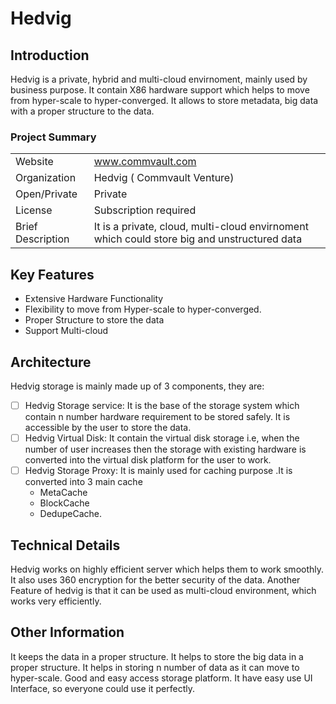 ﻿# Hedvig

##  Introduction 
Hedvig is a private, hybrid and multi-cloud envirnoment, mainly used by business purpose. It contain X86 hardware support which helps to move from hyper-scale to hyper-converged. It allows to store metadata, big data with a proper structure to the data.

### Project Summary
|  |  |
|--|--|
| Website | www.commvault.com |
| Organization| Hedvig ( Commvault Venture) |
| Open/Private| Private |
| License| Subscription required|
| Brief Description| It is a private, cloud, multi-cloud envirnoment which could store big and unstructured data |

## Key Features

 - Extensive Hardware Functionality
 - Flexibility to move from Hyper-scale to hyper-converged.
 - Proper Structure to store the data
 - Support Multi-cloud

## Architecture
Hedvig storage is mainly made up of 3 components, they are:

 - [ ] Hedvig Storage service: It is the base of the storage system which contain n number hardware requirement to be stored safely. It is accessible by the user to store the data.
 - [ ] Hedvig Virtual Disk: It contain the virtual disk storage i.e, when the number of user increases then the storage with existing hardware is converted into the virtual disk platform for the user to work.
 - [ ] Hedvig Storage Proxy: It is mainly used for caching purpose .It is converted into 3 main cache
	 - MetaCache
	 -  BlockCache
	 - DedupeCache.

## Technical Details
Hedvig works on highly efficient server which helps them to work smoothly. It also uses 360 encryption for the better security of the data. Another Feature of hedvig is that it can be used as multi-cloud environment, which works very efficiently.

## Other Information
It keeps the data in a proper structure. It helps to store the big data in a proper structure. It helps in storing n number of data as it can move to hyper-scale. Good and easy access storage platform. It have easy use UI Interface, so everyone could use it perfectly.

